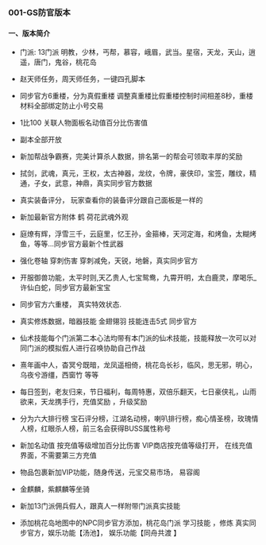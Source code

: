 ### 001-GS防官版本

#### 一、版本简介

- 门派: 13门派  明教，少林，丐帮，慕容，峨眉，武当。星宿，天龙，天山，逍遥，唐门，鬼谷，桃花岛

- 赵天师任务，周天师任务，一键四孔脚本

- 同步官方6重楼，分为真假重楼 调整真重楼比假重楼控制时间相差8秒，重楼材料全部绑定防止小号交易

- 1比100  关联人物面板名动值百分比伤害值

- 副本全部开放

- 新加帮战争霸赛，完美计算杀人数据，排名第一的帮会可领取丰厚的奖励

- 拭剑，武魂，真元，王权，太古神器，龙纹，令牌，豪侠印，宝签，雕纹，精通，子女，武意，神鼎，真实同步官方数据

- 真实装备评分， 玩家查看你的装备评分跟自己面板是一样的

- 新加最新官方附体 鹤  荷花武魂外观

- 庭燎有辉，浮雪三千，云庭里，忆王孙，金箍棒，天河定海，和烤鱼，太糊烤鱼，等等...同步官方最新个性武器

- 强化卷轴  穿刺伤害  穿刺减免，天锐，地磐，真实同步官方

- 开服御兽功能，太平时则,天乙贵人,七宝鸳鸯，九霄开明，太白鹿灵，摩喝乐_许仙白蛇，同步官方最新宝宝

- 同步官方六重楼， 真实特效状态.

- 真实修炼数据，暗器技能 金翅翎羽 技能连击5式 同步官方

- 仙术技能每个门派第二本心法均带有本门派的仙术技能，技能释放一次可以对同门派的模拟假人进行召唤协助自己作战

- 熹年画中人，杳冥兮既暗，龙凤遥相倚，桃花岛长衫，临风，思无邪，明心，乌夜兮游缰，西窗竹 等等

- 每日签到，老友归来，节日福利，每周特惠，双倍乐翻天，七日豪侠礼，山雨欲来，天龙携手行，充值奖励 ，升级奖励

- 分为六大排行榜  宝石评分榜，江湖名动榜，喇叭排行榜，痴心情圣榜，玫瑰情人榜，红眼杀人榜，前三名会获得BUSS属性称号

- 新加名动值 按充值等级增加百分比伤害 VIP商店按充值等级打开， 在线充值界面，不需要第三方充值

- 物品包裹新加VIP功能，随身传送，元宝交易市场， 易容阁

- 金麒麟，紫麒麟等坐骑

- 新加13门派佣兵假人，跟真人一样附带门派真实技能

- 添加桃花岛地图中的NPC同步官方添加，桃花岛门派 学习技能 ，修炼 真实同步官方，娱乐功能【汤池】，  娱乐功能【同舟共渡 】

  

